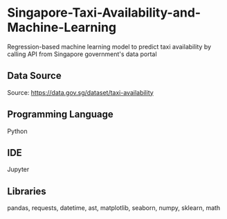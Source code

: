 # Singapore-Taxi-Availability-and-Machine-Learning
Regression-based machine learning model to predict taxi availability by calling API from Singapore government's data portal

## Data Source
Source: https://data.gov.sg/dataset/taxi-availability

## Programming Language
Python

## IDE
Jupyter 

## Libraries
pandas, requests, datetime, ast, matplotlib, seaborn, numpy, sklearn, math
